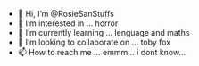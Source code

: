 - 👋 Hi, I’m @RosieSanStuffs
- 👀 I’m interested in ... horror
- 🌱 I’m currently learning ... lenguage and maths
- 💞️ I’m looking to collaborate on ... toby fox
- 📫 How to reach me ... emmm... i dont know...
